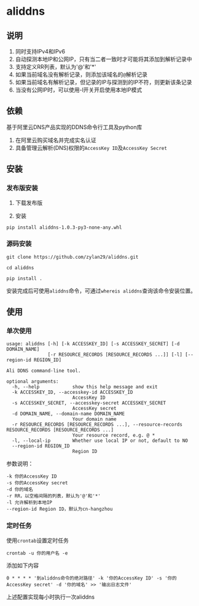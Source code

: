 # aliddns

## 说明

1. 同时支持IPv4和IPv6
2. 自动探测本地IP和公网IP，只有当二者一致时才可能将其添加到解析记录中 
3. 支持定义RR列表，默认为'@'和'*'
4. 如果当前域名没有解析记录，则添加该域名的`@`解析记录
5. 如果当前域名有解析记录，但记录的IP与探测到的IP不符，则更新该条记录
6. 当没有公网IP时，可以使用-l开关开启使用本地IP模式

## 依赖

基于阿里云DNS产品实现的DDNS命令行工具及python库

1. 在阿里云购买域名并完成实名认证
2. 具备管理云解析(DNS)权限的`AccessKey ID`及`AccessKey Secret`

## 安装

### 发布版安装

1. 下载发布版

2. 安装
```shell
pip install aliddns-1.0.3-py3-none-any.whl
```


### 源码安装

```shell
git clone https://github.com/zylan29/aliddns.git

cd aliddns

pip install .
```

安装完成后可使用`aliddns`命令，可通过`whereis aliddns`查询该命令安装位置。

## 使用

### 单次使用

```
usage: aliddns [-h] [-k ACCESSKEY_ID] [-s ACCESSKEY_SECRET] [-d DOMAIN_NAME]
               [-r RESOURCE_RECORDS [RESOURCE_RECORDS ...]] [-l] [--region-id REGION_ID]

Ali DDNS command-line tool.

optional arguments:
  -h, --help            show this help message and exit
  -k ACCESSKEY_ID, --accesskey-id ACCESSKEY_ID
                        AccessKey ID
  -s ACCESSKEY_SECRET, --accesskey-secret ACCESSKEY_SECRET
                        AccessKey secret
  -d DOMAIN_NAME, --domain-name DOMAIN_NAME
                        Your domain name
  -r RESOURCE_RECORDS [RESOURCE_RECORDS ...], --resource-records RESOURCE_RECORDS [RESOURCE_RECORDS ...]
                        Your resource record, e.g. @ *
  -l, --local-ip        Whether use local IP or not, default to NO
  --region-id REGION_ID
                        Region ID
```

参数说明：
```
-k 你的AccessKey ID
-s 你的AccessKey secret
-d 你的域名
-r RR，以空格间隔的列表，默认为'@'和'*'
-l 允许解析到本地IP
--region-id Region ID，默认为cn-hangzhou
```

### 定时任务

使用`crontab`设置定时任务
```shell
crontab -u 你的用户名 -e
```
添加如下内容
```
0 * * * * '到aliddns命令的绝对路径' -k '你的AccessKey ID' -s '你的AccessKey secret' -d '你的域名' >> '输出日志文件'
```
上述配置实现每小时执行一次aliddns